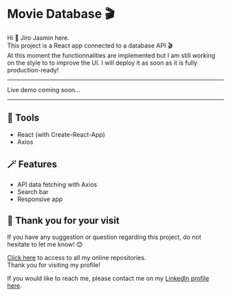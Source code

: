 # Movie Database 🎬

Hi 👋 Jiro Jasmin here.  
This project is a React app connected to a database API 🎬  
At this moment the functionnalities are implemented but I am still working on the style to to improve the UI. I will deploy it as soon as it is fully production-ready!

---  
  
Live demo coming soon...  
  
---
  
## 🔧 Tools

- React (with Create-React-App)
- Axios 

## 🪄 Features

- API data fetching with Axios
- Search bar
- Responsive app

## 🙏 Thank you for your visit
  
If you have any suggestion or question regarding this project, do not hesitate to let me know! 😊  

[Click here](https://github.com/jiro-jasmin?tab=repositories) to access to all my online repositories.  
Thank you for visiting my profile!  

If you would like to reach me, please contact me on my [LinkedIn profile here](https://www.linkedin.com/in/jiro-jasmin).
